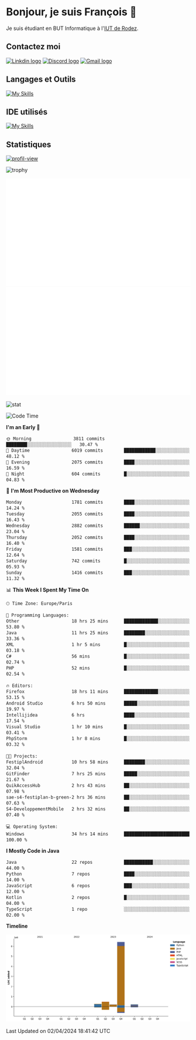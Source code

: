 # Bonjour, je suis François 👋

Je suis étudiant en BUT Informatique à l'[IUT de Rodez](https://iut-rodez.fr).

## Contactez moi

<p>
<a href="https://www.linkedin.com/in/fran%C3%A7ois-de-saint-palais-00985327a/" target="blank"><img src="https://img.shields.io/badge/LinkedIn-0077B5?style=for-the-badge&logo=linkedin&logoColor=white" alt="Linkdin logo"/></a>
<a href="https://discord.gg/francis389" target="blank"><img src="https://img.shields.io/badge/Discord-7289DA?style=for-the-badge&logo=discord&logoColor=white" alt="Discord logo" /></a>
<a href="mailto:francois-sp@gmx.fr" target="blank"><img src="https://img.shields.io/badge/Gmail-D14836?style=for-the-badge&logo=gmail&logoColor=white" alt="Gmail logo"/></a> 
</p>

## Langages et Outils

[![My Skills](https://skillicons.dev/icons?i=java,py,kotlin,git,html,css,sass,vue,angular,react,bootstrap,js,ts,php,mysql,sqlite,grafana,linux,windows,figma,postman)](https://skillicons.dev)

## IDE utilisés

[![My Skills](https://skillicons.dev/icons?i=idea,phpstorm,pycharm,androidstudio,vscode,webstorm,eclipse)](https://skillicons.dev)

## Statistiques

[![profil-view](https://komarev.com/ghpvc/?username=francois389&label=Profile%20views&color=0e75b6&style=flat)](https://github.com/ryo-ma/github-profile-trophy)

![trophy](https://github-profile-trophy.vercel.app/?username=Francois389&theme=onedark&column=-1)

![top-lang](https://raw.githubusercontent.com/Francois389/github-stat/master/generated/languages.svg#gh-dark-mode-only)
![](https://raw.githubusercontent.com/Francois389/github-stat/master/generated/overview.svg#gh-dark-mode-only)

![stat](https://github-readme-stats.vercel.app/api?username=francois389&show_icons=true&locale=fr&theme=onedark)

<!--START_SECTION:waka-->
![Code Time](http://img.shields.io/badge/Code%20Time-106%20hrs%204%20mins-blue)

**I'm an Early 🐤** 

```text
🌞 Morning                3811 commits        ████████░░░░░░░░░░░░░░░░░   30.47 % 
🌆 Daytime                6019 commits        ████████████░░░░░░░░░░░░░   48.12 % 
🌃 Evening                2075 commits        ████░░░░░░░░░░░░░░░░░░░░░   16.59 % 
🌙 Night                  604 commits         █░░░░░░░░░░░░░░░░░░░░░░░░   04.83 % 
```
📅 **I'm Most Productive on Wednesday** 

```text
Monday                   1781 commits        ████░░░░░░░░░░░░░░░░░░░░░   14.24 % 
Tuesday                  2055 commits        ████░░░░░░░░░░░░░░░░░░░░░   16.43 % 
Wednesday                2882 commits        ██████░░░░░░░░░░░░░░░░░░░   23.04 % 
Thursday                 2052 commits        ████░░░░░░░░░░░░░░░░░░░░░   16.40 % 
Friday                   1581 commits        ███░░░░░░░░░░░░░░░░░░░░░░   12.64 % 
Saturday                 742 commits         █░░░░░░░░░░░░░░░░░░░░░░░░   05.93 % 
Sunday                   1416 commits        ███░░░░░░░░░░░░░░░░░░░░░░   11.32 % 
```


📊 **This Week I Spent My Time On** 

```text
🕑︎ Time Zone: Europe/Paris

💬 Programming Languages: 
Other                    18 hrs 25 mins      █████████████░░░░░░░░░░░░   53.80 % 
Java                     11 hrs 25 mins      ████████░░░░░░░░░░░░░░░░░   33.36 % 
XML                      1 hr 5 mins         █░░░░░░░░░░░░░░░░░░░░░░░░   03.18 % 
C#                       56 mins             █░░░░░░░░░░░░░░░░░░░░░░░░   02.74 % 
PHP                      52 mins             █░░░░░░░░░░░░░░░░░░░░░░░░   02.54 % 

🔥 Editors: 
Firefox                  18 hrs 11 mins      █████████████░░░░░░░░░░░░   53.15 % 
Android Studio           6 hrs 50 mins       █████░░░░░░░░░░░░░░░░░░░░   19.97 % 
Intellijidea             6 hrs               ████░░░░░░░░░░░░░░░░░░░░░   17.54 % 
Visual Studio            1 hr 10 mins        █░░░░░░░░░░░░░░░░░░░░░░░░   03.41 % 
PhpStorm                 1 hr 8 mins         █░░░░░░░░░░░░░░░░░░░░░░░░   03.32 % 

🐱‍💻 Projects: 
FestiplAndroid           10 hrs 58 mins      ████████░░░░░░░░░░░░░░░░░   32.04 % 
GitFinder                7 hrs 25 mins       █████░░░░░░░░░░░░░░░░░░░░   21.67 % 
QuikAccessHub            2 hrs 43 mins       ██░░░░░░░░░░░░░░░░░░░░░░░   07.98 % 
sae-s4-festiplan-b-green-2 hrs 36 mins       ██░░░░░░░░░░░░░░░░░░░░░░░   07.63 % 
S4-DeveloppementMobile   2 hrs 32 mins       ██░░░░░░░░░░░░░░░░░░░░░░░   07.40 % 

💻 Operating System: 
Windows                  34 hrs 14 mins      █████████████████████████   100.00 % 
```

**I Mostly Code in Java** 

```text
Java                     22 repos            ███████████░░░░░░░░░░░░░░   44.00 % 
Python                   7 repos             ████░░░░░░░░░░░░░░░░░░░░░   14.00 % 
JavaScript               6 repos             ███░░░░░░░░░░░░░░░░░░░░░░   12.00 % 
Kotlin                   2 repos             █░░░░░░░░░░░░░░░░░░░░░░░░   04.00 % 
TypeScript               1 repo              ░░░░░░░░░░░░░░░░░░░░░░░░░   02.00 % 
```



**Timeline**

![Lines of Code chart](https://raw.githubusercontent.com/Francois389/Francois389/main/assets/bar_graph.png)


 Last Updated on 02/04/2024 18:41:42 UTC
<!--END_SECTION:waka-->
